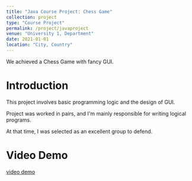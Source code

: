 ```yaml
---
title: "Java Course Project: Chess Game"
collection: project
type: "Course Project"
permalink: /project/javaproject
venue: "University 1, Department"
date: 2021-01-01
location: "City, Country"
---
```


We achieved a Chess Game with fancy GUI.

Introduction
======

This project involves basic programming logic and the design of GUI.

Project was worked in pairs, and I'm mainly responsible for writing logical programs.

At that time, I was selected as an excellent group to defend.



Video Demo
======

[video demo](files/javaA.MOV)
